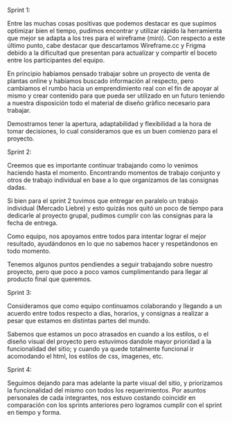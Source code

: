 Sprint 1:

Entre las muchas cosas positivas que podemos destacar es que supimos optimizar bien el tiempo, pudimos encontrar y utilizar rápido la herramienta que mejor se adapta a los tres para el wireframe (miró). Con respecto a este último punto, cabe destacar que descartamos Wireframe.cc y Frigma debido a la dificultad que presentan para actualizar y compartir el boceto entre los participantes del equipo.

En principio habíamos pensado trabajar sobre un proyecto de venta de plantas online y habíamos buscado información al respecto, pero cambiamos el rumbo hacia un emprendimiento real con el fin de apoyar al mismo y crear contenido para que pueda ser utilizado en un futuro teniendo a nuestra disposición todo el material de diseño gràfico necesario para trabajar.

Demostramos tener la apertura, adaptabilidad y flexibilidad a la hora de tomar decisiones, lo cual consideramos que es un buen comienzo para el proyecto.

Sprint 2:

Creemos que es importante continuar trabajando como lo venimos haciendo hasta el momento. Encontrando momentos de trabajo conjunto y otros de trabajo individual en base a lo que organizamos de las consignas dadas.

Si bien para el sprint 2 tuvimos que entregar en paralelo un trabajo individual (Mercado Liebre) y esto quizás nos quitó un poco de tiempo para dedicarle al proyecto grupal, pudimos cumplir con las consignas para la fecha de entrega.

Como equipo, nos apoyamos entre todos para intentar lograr el mejor resultado, ayudándonos en lo que no sabemos hacer y respetándonos en todo momento.

Tenemos algunos puntos pendiendes a seguir trabajando sobre nuestro proyecto, pero que poco a poco vamos cumplimentando para llegar al producto final que queremos.

Sprint 3:

Consideramos que como equipo continuamos colaborando y llegando a un acuerdo entre todos respecto a dias, horarios, y consignas a realizar a pesar que estamos en distintas partes del mundo.

Sabemos que estamos un poco atrasados en cuando a los estilos, o el diseño visual del proyecto pero estuvimos dandole mayor prioridad a la funcionalidad del sitio; y cuando ya quede totalmente funcional ir acomodando el html, los estilos de css, imagenes, etc.

Sprint 4:

Seguimos dejando para mas adelante la parte visual del sitio, y priorizamos la funcionalidad del mismo
con todos los requerimientos.
Por asuntos personales de cada integrantes, nos estuvo costando coincidir en comparación con los sprints anteriores pero logramos cumplir con el sprint en tiempo y forma.
